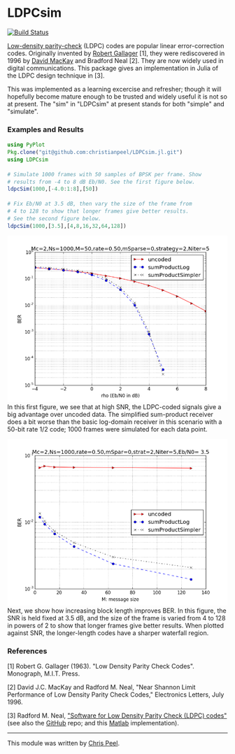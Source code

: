 # LDPCsim

[![Build Status](https://travis-ci.org/christianpeel/LDPCsim.jl.svg?branch=master)](https://travis-ci.org/christianpeel/LDPCsim.jl)

<!---
[![LLLplus](http://pkg.julialang.org/badges/LDPCsim_release.svg)](http://pkg.julialang.org/?pkg=LDPCsim&ver=release)
-->

[Low-density parity-check](https://en.wikipedia.org/wiki/Low-density_parity-check_code)
(LDPC) codes are popular linear error-correction codes. Originally
invented by
[Robert Gallager](https://en.wikipedia.org/wiki/Robert_G._Gallager)
[1], they were rediscovered in 1996 by
[David MacKay](https://en.wikipedia.org/wiki/David_J.C._MacKay) and
Bradford Neal [2]. They are now widely used in digital
communications. This package gives an implementation in Julia of the
LDPC design technique in [3].

This was implemented as a learning excercise and refresher; though it
will hopefully become mature enough to be trusted and widely useful it
is not so at present. The "sim" in "LDPCsim" at present stands for
both "simple" and "simulate".

### Examples and Results

```julia
using PyPlot
Pkg.clone("git@github.com:christianpeel/LDPCsim.jl.git")
using LDPCsim

# Simulate 1000 frames with 50 samples of BPSK per frame. Show
# results from -4 to 8 dB Eb/N0. See the first figure below.
ldpcSim(1000,[-4.0:1:8],[50])

# Fix Eb/N0 at 3.5 dB, then vary the size of the frame from
# 4 to 128 to show that longer frames give better results.
# See the second figure below.
ldpcSim(1000,[3.5],[4,8,16,32,64,128])
```

![BER vs SNR](test/ldpcVsSNR_M50rHalf.png) In this first figure, we
see that at high SNR, the LDPC-coded signals give a big advantage over
uncoded data. The simplified sum-product receiver does a
bit worse than the basic log-domain receiver in this scenario with a
50-bit rate 1/2 code; 1000 frames were simulated for each data point. 

![BER vs M](test/ldpcVsM_snr3p5_rHalf.png) Next, we show how
increasing block length improves BER. In this figure, the SNR is held
fixed at 3.5 dB, and the size of the frame is varied from 4 to 128 in
powers of 2 to show that longer frames give better results. When
plotted against SNR, the longer-length codes have a sharper waterfall
region.


### References

[1] Robert G. Gallager (1963). "Low Density Parity Check
Codes". Monograph, M.I.T. Press.

[2]  David J.C. MacKay and Radford M. Neal, "Near Shannon Limit
Performance of Low Density Parity Check Codes," Electronics Letters,
July 1996.

[3] Radford M. Neal,
["Software for Low Density Parity Check (LDPC) codes"](http://www.cs.toronto.edu/~radford/ldpc.software.html)
(see also the [GitHub](https://github.com/radfordneal/LDPC-codes)
repo; and this [Matlab](https://sites.google.com/site/bsnugroho/ldpc)
implementation).

---

This module was written by
[Chris Peel](https://github.com/ChristianPeel).
